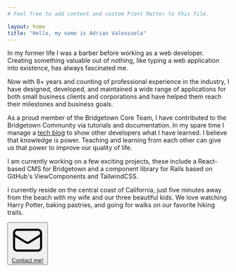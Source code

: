 ```yaml
---
# Feel free to add content and custom Front Matter to this file.

layout: home
title: "Hello, my name is Adrian Valenzuela"
---
```


In my former life I was a barber before working as a web developer. Creating something valuable out of nothing, like typing a
web application into existence, has always fascinated me. 

Now with 8+ years and counting of professional experience in the industry, I have designed, developed, and maintained a wide range of applications for
both small business clients and corporations and have helped them reach their milestones and business goals.

As a proud member of the Bridgetown Core Team, I have contributed to the Bridgetown Community via tutorials and documentation. 
In my spare time I manage a <span class="text-rose-500 border-b border-rose-500">[tech blog](https://mugenruby.com)</span> to show other 
developers what I have learned. I believe that knowledge is power. Teaching and learning from each other can give us that power to improve our quality of life.

I am currently working on a few exciting projects, these include a React-based CMS for Bridgetown and a component library for Rails based on GitHub's ViewComponents and TailwindCSS.

I currently reside on the central coast of California, just five minutes away from the beach with my wife and our three beautiful kids. We love watching Harry Potter, baking pastries, and going for walks on our favorite hiking trails.

<span class="py-4 inline-block">
    <button class="group py-2 px-4 text-stone-100 bg-stone-700 border border-stone-800 uppercase text-sm font-bold hover:border-rose-500 hover:bg-rose-500 flex items-center space-x-2 drop-shadow-sm hover:drop-shadow-lg">
        <svg xmlns="http://www.w3.org/2000/svg" fill="none" viewBox="0 0 24 24" stroke-width="1.5" stroke="currentColor" class="w-6 h-6 group-hover:-rotate-12">
          <path stroke-linecap="round" stroke-linejoin="round" d="M21.75 6.75v10.5a2.25 2.25 0 01-2.25 2.25h-15a2.25 2.25 0 01-2.25-2.25V6.75m19.5 0A2.25 2.25 0 0019.5 4.5h-15a2.25 2.25 0 00-2.25 2.25m19.5 0v.243a2.25 2.25 0 01-1.07 1.916l-7.5 4.615a2.25 2.25 0 01-2.36 0L3.32 8.91a2.25 2.25 0 01-1.07-1.916V6.75" />
        </svg>
        <a href="mailto:adrianvalenz.web@gmail.com?subject=Hi!, I'm emailing you from your site link" onclick="window.fathom.trackGoal('0RJUKGMM', 0);">Contact me!</a>
    </button>
</span>
